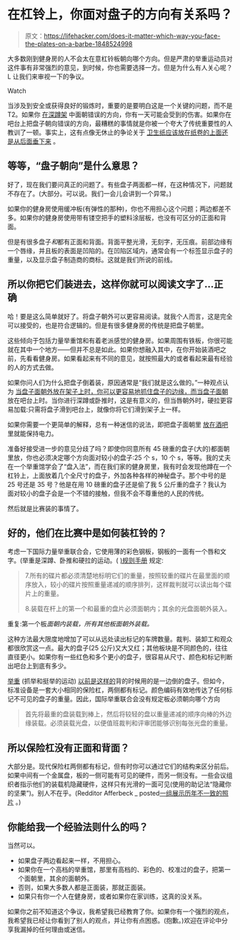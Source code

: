 # 在杠铃上，你面对盘子的方向有关系吗？

> 原文：<https://lifehacker.com/does-it-matter-which-way-you-face-the-plates-on-a-barbe-1848524998>

大多数刚到健身房的人不会太在意杠铃板朝向哪个方向。但是严肃的举重运动员对这件事有非常强烈的意见，到时候，你也需要选择一方。但是为什么有人关心呢？L 让我们来审视一下的争议。

Watch

当涉及到安全或获得良好的锻炼时，重要的是要明白这是一个关键的问题，而不是 T2。如果你 [在深蹲架](https://lifehacker.com/which-direction-do-you-face-in-the-squat-rack-1848309954) 中面朝错误的方向，你有一天可能会受到的伤害。如果你在吧台上把盘子朝向错误的方向，最糟糕的事情就是你被一个夸大了传统重要性的人教训了一顿。事实上，这有点像无休止的争论关于 [卫生纸应该放在纸卷的上面还是从后面垂下来](https://lifehacker.com/the-way-the-toilet-paper-rolls-your-best-arguments-1444698205) 。

## 等等，“盘子朝向”是什么意思？

好了，现在我们要问真正的问题了。有些盘子两面都一样，在这种情况下，问题就不存在了。(大部分。可以说。我们一会儿会讲到一个异常。)

如果你的健身房使用缓冲板(有弹性的那种)，你也不用担心这个问题；两边都差不多。如果你的健身房使用带有镂空把手的塑料涂层板，也没有可区分的正面和背面。

但是有很多盘子*和*都有正面和背面。背面平整光滑，无刻字，无压痕。前部边缘有一个唇缘，并且板的表面是凹陷的。在凹陷区域内，通常会有一个标签显示盘子的重量，以及显示盘子制造商的商标。这就是我们所说的前线。

## 所以你把它们装进去，这样你就可以阅读文字了...正确

哈！要是这么简单就好了。将盘子朝外可以更容易阅读。就我个人而言，这是完全可以接受的，也是符合逻辑的。但是有很多健身房的传统是把盘子朝里。

这些倾向于包括力量举重馆和有着老派感觉的健身房。如果周围有铁板，你很可能就在其中一个地方——但并不总是如此。如果你想融入其中，在你开始装酒吧之前，先看看健身房。如果看起来有不同的意见，就按照最大的或者看起来最有经验的人的方式去做。

如果你问人们为什么把盘子倒着装，原因通常是“我们就是这么做的。”一种观点认为 [当盘子面朝外放在架子上时，你可以更容易地抓住盘子的边缘，而当盘子面朝](https://www.youtube.com/watch?v=Qffp-38_ycE) 放在吧台上时。当你进行深蹲或卧推时，这是有意义的，但当唇朝外时，硬拉更容易加载:只需将盘子滑到吧台上，就像你将它们滑到架子上一样。

如果你需要一个更简单的解释，总有一种迷信的说法，即把盘子面朝里 [放在酒吧](https://bodyrecomposition.com/training/keeping-the-power-inside-the-bar) 里就能保持电力。

准备好接受进一步的意见分歧了吗？即使你同意所有 45 磅重的盘子(大的)都面朝里放，你也必须决定哪个方向面对较小的盘子:25 个 s，10 个 s，等等。我的丈夫在一个举重馆学会了“盘入法”，而在我们家的健身房里，我有时会发现他蹲在一个杠铃上，上面放着几个全尺寸的盘子，外加各种各样的神秘盘子。那个中号的是 25 号还是 35 号？他是在用 10 磅重的盘子还是偷了我 5 公斤重的盘子？我认为面对较小的盘子会是一个不错的接触，但我不会不尊重他的人民的传统。

然后就是比赛装的事情了。

## 好的，他们在比赛中是如何装杠铃的？

考虑一下国际力量举重联合会，它使用薄的彩色钢板，钢板的一面有一个唇和文字。(举重是深蹲、卧推和硬拉的运动。( [)规则手册](https://www.powerlifting.sport/fileadmin/ipf/data/rules/technical-rules/english/IPF_Technical_Rules_Book_2021docx.pdf) 规定:

> 7.所有的碟片都必须清楚地标明它们的重量，按照较重的碟片在最里面的顺序放入，较小的碟片按照重量递减的顺序排列，这样裁判就可以读出每个碟片上的重量。
> 
> 8.装载在杆上的第一个和最重的盘片必须面朝内；其余的光盘面朝外装入。

重复:第一个板*面朝内装载，所有其他板面朝外装载。*

这种方法最大限度地增加了可以从远处读出标记的车牌数量。裁判、装卸工和观众都很欣赏这一点。最大的盘子(25 公斤)又大又红；其他板块是不同颜色的，往往直径更小。如果你有一些红色和多个更小的盘子，很容易从尺寸、颜色和标记判断出吧台上到底有多少。

[举重](https://lifehacker.com/the-difference-between-weightlifting-and-weight-lifting-1846723548) (抓举和挺举的运动) [以前是这样的](https://sportsedtv.com/blog/the-story-behind-bumper-plates)背的时候用的是一边倒的盘子。但如今，标准设备是一套大小相同的保险杠，两侧都有标记。颜色编码有效地传达了任何标记不可见的盘子的重量。因此，国际举重联合会没有规定板必须朝向哪个方向

> 首先将最重的盘装载到棒上，然后将较轻的盘以重量递减的顺序向棒的外边缘装载。必须装载光盘，以便值班裁判和评审团能够识别每张光盘的重量。

## 所以保险杠没有正面和背面？

大部分是。现代保险杠两侧都有标记，但有时你可以通过它们的结构来区分前后。如果中间有一个金属盘，板的一侧可能有可见的硬件，而另一侧没有。一些会议组织者指示他们的装载机隐藏硬件，这样只有光滑的一面可见(使用的助记法“隐藏你的坚果”)。别人不在乎。(Redditor Afferbeck _ posted[一组展示历年不一致的照片](https://www.reddit.com/r/weightlifting/comments/4aqvcx/comment/d131s0w/?utm_source=reddit&utm_medium=web2x&context=3) 。)

## 你能给我一个经验法则什么的吗？

当然可以。

*   如果盘子两边看起来一样，不用担心。
*   如果你在一个高档的举重馆，那里有高档的、彩色的、校准过的盘子，把第一个面朝里，其余的面朝外。
*   否则，如果大多数人都是正面装，那就正面装。
*   如果只有你一个人在健身房，或者如果你在家训练，这真的没关系。

如果你之前不知道这个争议，我希望我已经教育了你。如果你有一个强烈的观点，我希望我已经让你看到了别人的观点，并让你有点困惑。(抱歉。)欢迎在评论中分享我漏掉的任何理由或迷信。
